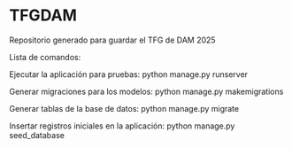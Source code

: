 # TFGDAM
Repositorio generado para guardar el TFG de DAM 2025

Lista de comandos:

Ejecutar la aplicación para pruebas:
    python manage.py runserver

Generar migraciones para los modelos:
    python manage.py makemigrations

Generar tablas de la base de datos:
    python manage.py migrate

Insertar registros iniciales en la aplicación:
    python manage.py seed_database

